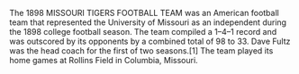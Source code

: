 The 1898 MISSOURI TIGERS FOOTBALL TEAM was an American football team that represented the University of Missouri as an independent during the 1898 college football season. The team compiled a 1–4–1 record and was outscored by its opponents by a combined total of 98 to 33. Dave Fultz was the head coach for the first of two seasons.[1] The team played its home games at Rollins Field in Columbia, Missouri.

